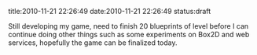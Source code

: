 title:2010-11-21 22:26:49
date:2010-11-21 22:26:49
status:draft

<p>Still developing my game, need to finish 20 blueprints of level before I can continue doing other things such as some experiments on Box2D and web services, hopefully the game can be finalized today.</p> 